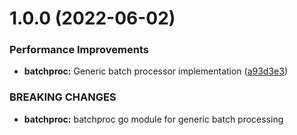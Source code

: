 # 1.0.0 (2022-06-02)


### Performance Improvements

* **batchproc:** Generic batch processor implementation ([a93d3e3](https://github.com/aryannr97/batchproc/commit/a93d3e33963c2e10c1bfd2e34c378303d78103b9))


### BREAKING CHANGES

* **batchproc:** batchproc go module for generic batch processing
